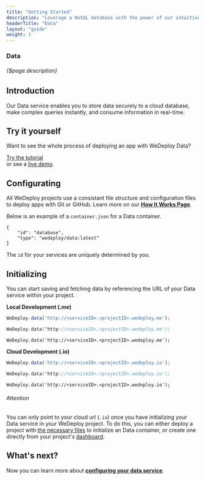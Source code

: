 ```yaml
---
title: "Getting Started"
description: "Leverage a NoSQL database with the power of our intuitive API."
headerTitle: "Data"
layout: "guide"
weight: 1
---
```


### Data

###### {$page.description}

<article id="1">

## Introduction

Our Data service enables you to store data securely to a cloud database, make complex queries instantly, and consume information in real-time.

</article>

<article id="2">

## Try it yourself

Want to see the whole process of deploying an app with WeDeploy Data?

<div class="guide-btn-cta">
	<a class="btn btn-accent btn-sm" href="http://wedeploy.com/tutorials/data-web" target="_blank" data-senna-off>
		<span class="icon-16-external"></span>Try the tutorial
	</a>
</div>

<div class="guide-aux-cta">
	or see a <a href="http://boilerplate-data.wedeploy.io" target="_blank" data-senna-off>live demo</a>.
</div>

</article>

<article id="3">

## Configurating

<aside>
All WeDeploy projects use a consistant file structure and configuration files to deploy apps with Git or GitHub. Learn more on our <strong><a href="/docs/intro/how-it-works.html">How It Works Page</a></strong>.
</aside>

Below is an example of a `container.json` for a Data container.

```application/json
{
	"id": "database",
	"type": "wedeploy/data:latest"
}
```

The `id` for your services are uniquely determined by you.

</article>

<article id="4">

## Initializing

You can start saving and fetching data by referencing the URL of your Data service within your project.

**Local Development (.me)**

```javascript
WeDeploy.data('http://<serviceID>.<projectID>.wedeploy.me');
```
```swift
WeDeploy.data('http://<serviceID>.<projectID>.wedeploy.me');
```
```text/x-java
WeDeploy.data('http://<serviceID>.<projectID>.wedeploy.me');
```

**Cloud Development (.io)**

```javascript
WeDeploy.data('http://<serviceID>.<projectID>.wedeploy.io');
```
```swift
WeDeploy.data('http://<serviceID>.<projectID>.wedeploy.io');
```
```text/x-java
WeDeploy.data('http://<serviceID>.<projectID>.wedeploy.io');
```

<aside>

###### <span class="icon-16-alert"></span> Attention

You can only point to your cloud url (`.io`) once you have initializing your Data service in your WeDeploy project. To do this, you can either deploy a project with <a href="/docs/intro/how-it-works.html">the necessary files</a> to initialize an Data container, or create one directly from your project's <a href="http://dashboard.wedeploy.com">dashboard</a>.

</aside>

</article>

## What's next?

Now you can learn more about **[configuring your data service](/docs/data/configuring-data.html)**.
